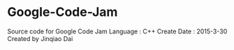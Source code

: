 # Google-Code-Jam
Source code for Google Code Jam 
Language : C++
Create Date : 2015-3-30
Created by Jinqiao Dai
